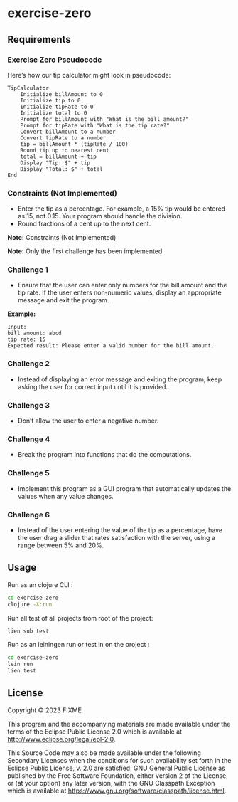 # exercise-zero

## Requirements

### Exercise Zero Pseudocode
Here’s how our tip calculator might look in pseudocode:
```
TipCalculator
	Initialize billAmount to 0
	Initialize tip to 0
	Initialize tipRate to 0
	Initialize total to 0
	Prompt for billAmount with "What is the bill amount?"
	Prompt for tipRate with "What is the tip rate?"
	Convert billAmount to a number
	Convert tipRate to a number
	tip = billAmount * (tipRate / 100)
	Round tip up to nearest cent
	total = billAmount + tip
	Display "Tip: $" + tip
	Display "Total: $" + total
End
```


### Constraints (Not Implemented)
- Enter the tip as a percentage. For example, a 15% tip would be entered as 15, not 0.15. Your program should handle the division.
- Round fractions of a cent up to the next cent.

**Note:** Constraints (Not Implemented)

**Note:** Only the first challenge has been implemented 

### Challenge 1
- Ensure that the user can enter only numbers for the bill amount and the tip rate. If the user enters non-numeric values, display an appropriate message and exit the program. 

**Example:**
```
Input:
bill amount: abcd
tip rate: 15
Expected result: Please enter a valid number for the bill amount.
```

### Challenge 2
- Instead of displaying an error message and exiting the program, keep asking the user for correct input until it is provided.

### Challenge 3
- Don’t allow the user to enter a negative number.

### Challenge 4
- Break the program into functions that do the computations.

### Challenge 5
- Implement this program as a GUI program that automatically updates the values when any value changes.

### Challenge 6
- Instead of the user entering the value of the tip as a percentage, have the user drag a slider that rates satisfaction with the server, using a range between 5% and 20%.



## Usage

Run as an clojure CLI :
```bash
cd exercise-zero
clojure -X:run
```

Run all test of all projects from root of the project:
```bash
lien sub test
```

Run as an leiningen run or test in on the project :
```bash
cd exercise-zero
lein run
lien test
```

## License

Copyright © 2023 FIXME

This program and the accompanying materials are made available under the
terms of the Eclipse Public License 2.0 which is available at
http://www.eclipse.org/legal/epl-2.0.

This Source Code may also be made available under the following Secondary
Licenses when the conditions for such availability set forth in the Eclipse
Public License, v. 2.0 are satisfied: GNU General Public License as published by
the Free Software Foundation, either version 2 of the License, or (at your
option) any later version, with the GNU Classpath Exception which is available
at https://www.gnu.org/software/classpath/license.html.

